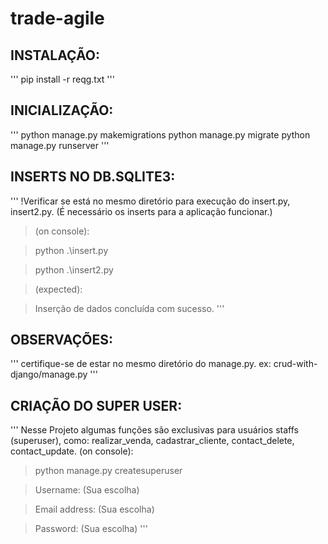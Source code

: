 ﻿# trade-agile
## INSTALAÇÃO:
'''
pip install -r reqg.txt
'''
## INICIALIZAÇÃO:
'''
python manage.py makemigrations
python manage.py migrate
python manage.py runserver
'''
## INSERTS NO DB.SQLITE3:   
'''
!Verificar se está no mesmo diretório para execução do insert.py, insert2.py. (É necessário os inserts para a aplicação funcionar.)
> (on console):

> python .\insert.py

> python .\insert2.py

> (expected):

> Inserção de dados concluída com sucesso.
'''
## OBSERVAÇÕES:
'''
certifique-se de estar no mesmo diretório do manage.py.
ex: crud-with-django/manage.py
'''
## CRIAÇÃO DO SUPER USER:
'''
Nesse Projeto algumas funções são exclusivas para usuários staffs (superuser), como: realizar_venda, cadastrar_cliente, contact_delete, contact_update.
(on console):

> python manage.py createsuperuser

> Username: (Sua escolha)

> Email address: (Sua escolha)

> Password: (Sua escolha)
'''

